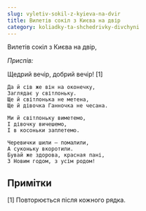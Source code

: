 ```yaml
---
slug: vyletiv-sokil-z-kyieva-na-dvir
title: Вилетів сокіл з Києва на двір
category: koliadky-ta-shchedrivky-divchyni
---
```

Вилетів сокіл з Києва на двір,

*Приспів:*

Щедрий вечір, добрий вечір! [1]

```
Да й сів же він на оконечку,
Заглядає у світлоньку.
Ще й світлонька не метена,
Ще й дівочка Ганночка не чесана.
```

```
Ми й світлоньку виметемо,
І дівочку вичешемо,
І в косоньки заплетемо.
```

```
Черевички шили — помалили,
А суконьку вкоротили.
Бувай же здорова, красная пані,
З Новим годом, з усім родом!
```

## Примітки

[1] Повторюється після кожного рядка.
